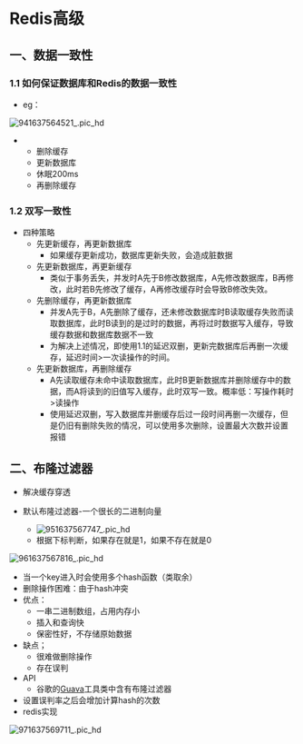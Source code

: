 # Redis高级

## 一、数据一致性

### 1.1 如何保证数据库和Redis的数据一致性

-   eg：

![941637564521_.pic_hd](https://typroa-wolves.oss-cn-hangzhou.aliyuncs.com/img-li/941637564521_.pic_hd.jpg)

-   
    -   删除缓存
    -   更新数据库
    -   休眠200ms
    -   再删除缓存

###  1.2 双写一致性

-   四种策略
    -   先更新缓存，再更新数据库
        -   如果缓存更新成功，数据库更新失败，会造成脏数据
    -   先更新数据库，再更新缓存
        -   类似于事务丢失，并发时A先于B修改数据库，A先修改数据库，B再修改，此时若B先修改了缓存，A再修改缓存时会导致B修改失效。
    -   先删除缓存，再更新数据库
        -   并发A先于B，A先删除了缓存，还未修改数据库时B读取缓存失败而读取数据库，此时B读到的是过时的数据，再将过时数据写入缓存，导致缓存数据和数据库数据不一致
        -   为解决上述情况，即使用1.1的延迟双删，更新完数据库后再删一次缓存，延迟时间>一次读操作的时间。
    -   先更新数据库，再删除缓存
        -   A先读取缓存未命中读取数据库，此时B更新数据库并删除缓存中的数据，而A将读到的旧值写入缓存，此时双写一致。概率低：写操作耗时>读操作
        -   使用延迟双删，写入数据库并删缓存后过一段时间再删一次缓存，但是仍旧有删除失败的情况，可以使用多次删除，设置最大次数并设置报错

## 二、布隆过滤器

-   解决缓存穿透

-   默认布隆过滤器-一个很长的二进制向量
    -   ![951637567747_.pic_hd](https://typroa-wolves.oss-cn-hangzhou.aliyuncs.com/img-li/951637567747_.pic_hd.jpg)
    -   根据下标判断，如果存在就是1，如果不存在就是0

![961637567816_.pic_hd](https://typroa-wolves.oss-cn-hangzhou.aliyuncs.com/img-li/961637567816_.pic_hd.jpg)

-   当一个key进入时会使用多个hash函数（类取余）
-   删除操作困难：由于hash冲突
-   优点：
    -   一串二进制数组，占用内存小
    -   插入和查询快
    -   保密性好，不存储原始数据
-   缺点；
    -   很难做删除操作
    -   存在误判 
-   API
    -   谷歌的[Guava](https://mvnrepository.com/artifact/com.google.guava/guava)工具类中含有布隆过滤器
-   设置误判率之后会增加计算hash的次数
-   redis实现

![971637569711_.pic_hd](https://typroa-wolves.oss-cn-hangzhou.aliyuncs.com/img-li/971637569711_.pic_hd.jpg)